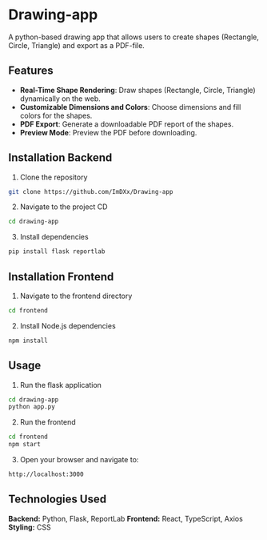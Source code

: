 # Drawing-app
A python-based drawing app that allows users to create shapes (Rectangle, Circle, Triangle) and export as a PDF-file.

## Features
- **Real-Time Shape Rendering**: Draw shapes (Rectangle, Circle, Triangle) dynamically on the web.
- **Customizable Dimensions and Colors**: Choose dimensions and fill colors for the shapes.
- **PDF Export**: Generate a downloadable PDF report of the shapes.
- **Preview Mode**: Preview the PDF before downloading.

## Installation Backend
1. Clone the repository
```bash
git clone https://github.com/ImDXx/Drawing-app
```
2. Navigate to the project CD
```bash
cd drawing-app
```
3. Install dependencies
```bash
pip install flask reportlab
```
## Installation Frontend
1. Navigate to the frontend directory
```bash
cd frontend
```
2. Install Node.js dependencies
```bash
npm install
```

## Usage
1. Run the flask application
```bash
cd drawing-app
python app.py
```
2. Run the frontend
```bash
cd frontend
npm start
```
3. Open your browser and navigate to:
```bash
http://localhost:3000
```
## Technologies Used
**Backend:** Python, Flask, ReportLab
**Frontend:** React, TypeScript, Axios
**Styling:** CSS